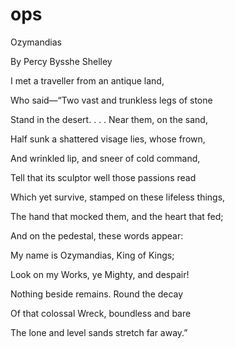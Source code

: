 # ops

Ozymandias

By Percy Bysshe Shelley


I met a traveller from an antique land,

Who said—“Two vast and trunkless legs of stone

Stand in the desert. . . . Near them, on the sand,

Half sunk a shattered visage lies, whose frown,

And wrinkled lip, and sneer of cold command,

Tell that its sculptor well those passions read

Which yet survive, stamped on these lifeless things,

The hand that mocked them, and the heart that fed;

And on the pedestal, these words appear:

My name is Ozymandias, King of Kings;

Look on my Works, ye Mighty, and despair!

Nothing beside remains. Round the decay

Of that colossal Wreck, boundless and bare

The lone and level sands stretch far away.”
